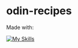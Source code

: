 # odin-recipes

Made with:

[![My Skills](https://skillicons.dev/icons?i=html)](https://skillicons.dev)